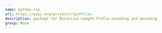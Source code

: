 ```yaml
---
name: python-rlp
url: https://pypi.org/project/rlp/#files
description: package for Recursive Length Prefix encoding and decoding. URL : https://pypi.org/project/rlp/#files Groups : None
group: None
---
```

